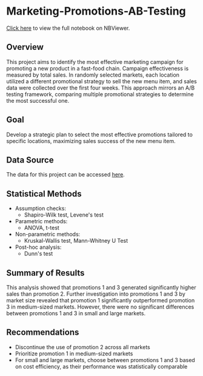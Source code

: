 # Marketing-Promotions-AB-Testing
[Click here](https://nbviewer.org/github/hmcooper1/Marketing-Promotions-AB-Testing/blob/main/marketing_promotions_ab_testing.ipynb.ipynb) to view the full notebook on NBViewer.
## Overview
This project aims to identify the most effective marketing campaign for promoting a new product in a fast-food chain. Campaign effectiveness is measured by total sales. In randomly selected markets, each location utilized a different promotional strategy to sell the new menu item, and sales data were collected over the first four weeks. This approach mirrors an A/B testing framework, comparing multiple promotional strategies to determine the most successful one.
## Goal
Develop a strategic plan to select the most effective promotions tailored to specific locations, maximizing sales success of the new menu item.
## Data Source
The data for this project can be accessed [here](https://www.kaggle.com/datasets/chebotinaa/fast-food-marketing-campaign-ab-test/data).
## Statistical Methods
- Assumption checks:
  - Shapiro-Wilk test, Levene's test
- Parametric methods:
  -  ANOVA, t-test
- Non-parametric methods:
  - Kruskal-Wallis test, Mann-Whitney U Test
- Post-hoc analysis:
  - Dunn's test
## Summary of Results
This analysis showed that promotions 1 and 3 generated significantly higher sales than promotion 2. Further investigation into promotions 1 and 3 by market size revealed that promotion 1 significantly outperformed promotion 3 in medium-sized markets. However, there were no significant differences between promotions 1 and 3 in small and large markets.
## Recommendations
- Discontinue the use of promotion 2 across all markets
- Prioritize promotion 1 in medium-sized markets
- For small and large markets, choose between promotions 1 and 3 based on cost efficiency, as their performance was statistically comparable


